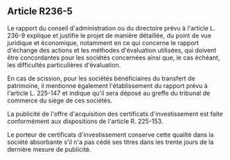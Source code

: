Article R236-5
----
Le rapport du conseil d'administration ou du directoire prévu à l'article L.
236-9 explique et justifie le projet de manière détaillée, du point de vue
juridique et économique, notamment en ce qui concerne le rapport d'échange des
actions et les méthodes d'évaluation utilisées, qui doivent être concordantes
pour les sociétés concernées ainsi que, le cas échéant, les difficultés
particulières d'évaluation.

En cas de scission, pour les sociétés bénéficiaires du transfert de patrimoine,
il mentionne également l'établissement du rapport prévu à l'article L. 225-147
et indique qu'il sera déposé au greffe du tribunal de commerce du siège de ces
sociétés.

La publicité de l'offre d'acquisition des certificats d'investissement est faite
conformément aux dispositions de l'article R. 225-153.

Le porteur de certificats d'investissement conserve cette qualité dans la
société absorbante s'il n'a pas cédé ses titres dans les trente jours de la
dernière mesure de publicité.
